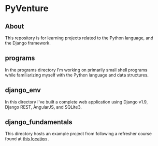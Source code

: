# PyVenture

## About  

This repository is for learning projects related to the Python language,
and the Django framework. 

programs
-----------------

In the programs directory I'm working on primarily small shell programs while familiarizing myself with the Python language and data structures.


django_env
----------------------

In this directory I've built a complete web application using Django v1.9, Django REST, AngularJS, and SQLite3.


django_fundamentals
----------------------

This directory hosts an example project from following a refresher course
found at [this location](https://app.pluralsight.com/library/courses/django-fundamentals-update/table-of-contents "Django Fundamentals") .
